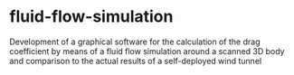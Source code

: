 # fluid-flow-simulation
Development of a graphical software for the calculation of the drag coefficient by  means of a fluid flow simulation around a scanned 3D body and comparison to the actual results of a  self-deployed wind tunnel
